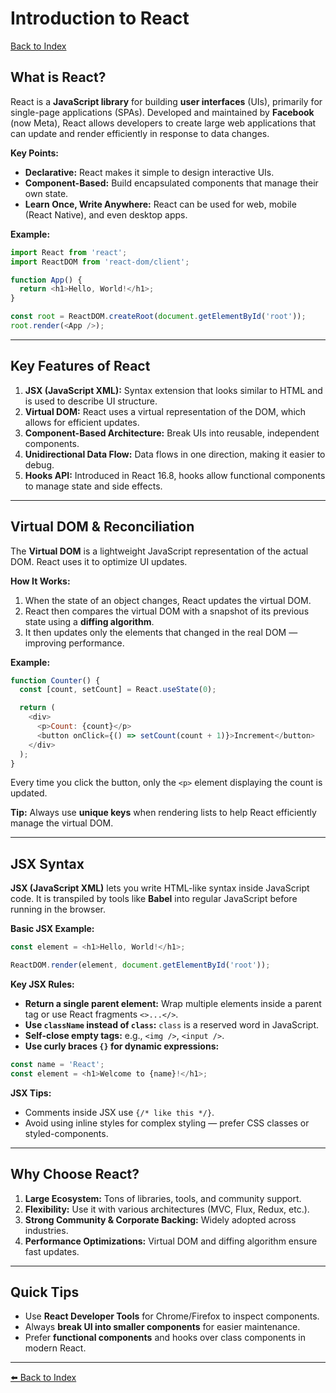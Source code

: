# Introduction to React

[Back to Index](../index.md)

## What is React?

React is a **JavaScript library** for building **user interfaces** (UIs), primarily for single-page applications (SPAs). Developed and maintained by **Facebook** (now Meta), React allows developers to create large web applications that can update and render efficiently in response to data changes.

**Key Points:**
- **Declarative:** React makes it simple to design interactive UIs.
- **Component-Based:** Build encapsulated components that manage their own state.
- **Learn Once, Write Anywhere:** React can be used for web, mobile (React Native), and even desktop apps.

**Example:**

```javascript
import React from 'react';
import ReactDOM from 'react-dom/client';

function App() {
  return <h1>Hello, World!</h1>;
}

const root = ReactDOM.createRoot(document.getElementById('root'));
root.render(<App />);
```

---

## Key Features of React

1. **JSX (JavaScript XML):** Syntax extension that looks similar to HTML and is used to describe UI structure.
2. **Virtual DOM:** React uses a virtual representation of the DOM, which allows for efficient updates.
3. **Component-Based Architecture:** Break UIs into reusable, independent components.
4. **Unidirectional Data Flow:** Data flows in one direction, making it easier to debug.
5. **Hooks API:** Introduced in React 16.8, hooks allow functional components to manage state and side effects.

---

## Virtual DOM & Reconciliation

The **Virtual DOM** is a lightweight JavaScript representation of the actual DOM. React uses it to optimize UI updates.

**How It Works:**
1. When the state of an object changes, React updates the virtual DOM.
2. React then compares the virtual DOM with a snapshot of its previous state using a **diffing algorithm**.
3. It then updates only the elements that changed in the real DOM — improving performance.

**Example:**

```javascript
function Counter() {
  const [count, setCount] = React.useState(0);

  return (
    <div>
      <p>Count: {count}</p>
      <button onClick={() => setCount(count + 1)}>Increment</button>
    </div>
  );
}
```

Every time you click the button, only the `<p>` element displaying the count is updated.

**Tip:** Always use **unique keys** when rendering lists to help React efficiently manage the virtual DOM.

---

## JSX Syntax

**JSX (JavaScript XML)** lets you write HTML-like syntax inside JavaScript code. It is transpiled by tools like **Babel** into regular JavaScript before running in the browser.

**Basic JSX Example:**

```javascript
const element = <h1>Hello, World!</h1>;

ReactDOM.render(element, document.getElementById('root'));
```

**Key JSX Rules:**
- **Return a single parent element:** Wrap multiple elements inside a parent tag or use React fragments `<>...</>`.
- **Use `className` instead of `class`:** `class` is a reserved word in JavaScript.
- **Self-close empty tags:** e.g., `<img />`, `<input />`.
- **Use curly braces `{}` for dynamic expressions:**

```javascript
const name = 'React';
const element = <h1>Welcome to {name}!</h1>;
```

**JSX Tips:**
- Comments inside JSX use `{/* like this */}`.
- Avoid using inline styles for complex styling — prefer CSS classes or styled-components.

---

## Why Choose React?

1. **Large Ecosystem:** Tons of libraries, tools, and community support.
2. **Flexibility:** Use it with various architectures (MVC, Flux, Redux, etc.).
3. **Strong Community & Corporate Backing:** Widely adopted across industries.
4. **Performance Optimizations:** Virtual DOM and diffing algorithm ensure fast updates.

---

## Quick Tips

- Use **React Developer Tools** for Chrome/Firefox to inspect components.
- Always **break UI into smaller components** for easier maintenance.
- Prefer **functional components** and hooks over class components in modern React.

---

[⬅️ Back to Index](../index.md)

